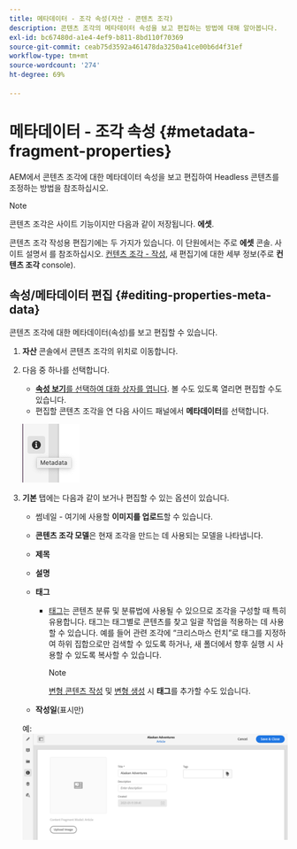 ```yaml
---
title: 메타데이터 - 조각 속성(자산 - 콘텐츠 조각)
description: 콘텐츠 조각의 메타데이터 속성을 보고 편집하는 방법에 대해 알아봅니다.
exl-id: bc67480d-a1e4-4ef9-b811-8bd110f70369
source-git-commit: ceab75d3592a461478da3250a41ce00b6d4f31ef
workflow-type: tm+mt
source-wordcount: '274'
ht-degree: 69%

---
```


# 메타데이터 - 조각 속성 {#metadata-fragment-properties}

AEM에서 콘텐츠 조각에 대한 메타데이터 속성을 보고 편집하여 Headless 콘텐츠를 조정하는 방법을 참조하십시오.

>[!NOTE]
>
>콘텐츠 조각은 사이트 기능이지만 다음과 같이 저장됩니다. **에셋**.
>
>콘텐츠 조각 작성용 편집기에는 두 가지가 있습니다. 이 단원에서는 주로 **에셋** 콘솔. 사이트 설명서 를 참조하십시오. [컨텐츠 조각 - 작성](/help/sites-cloud/administering/content-fragments/authoring.md), 새 편집기에 대한 세부 정보(주로 **컨텐츠 조각** console).

## 속성/메타데이터 편집 {#editing-properties-meta-data}

콘텐츠 조각에 대한 메타데이터(속성)를 보고 편집할 수 있습니다.

1. **자산** 콘솔에서 콘텐츠 조각의 위치로 이동합니다.
2. 다음 중 하나를 선택합니다.

   * [**속성 보기**&#x200B;를 선택하여 대화 상자를 엽니다](/help/assets/manage-digital-assets.md#editing-properties). 볼 수도 있도록 열리면 편집할 수도 있습니다.
   * 편집할 콘텐츠 조각을 연 다음 사이드 패널에서 **메타데이터**&#x200B;를 선택합니다.

   ![사이드 패널의 메타데이터](assets/cfm-metadata-01.png)

3. **기본** 탭에는 다음과 같이 보거나 편집할 수 있는 옵션이 있습니다.

   * 썸네일 - 여기에 사용할 **이미지를 업로드**&#x200B;할 수 있습니다.
   * **콘텐츠 조각 모델**&#x200B;은 현재 조각을 만드는 데 사용되는 모델을 나타냅니다.
   * **제목**
   * **설명**
   * **태그**
      * [태그](/help/sites-cloud/authoring/features/tags.md)는 콘텐츠 분류 및 분류법에 사용될 수 있으므로 조각을 구성할 때 특히 유용합니다. 태그는 태그별로 콘텐츠를 찾고 일괄 작업을 적용하는 데 사용할 수 있습니다.
예를 들어 관련 조각에 “크리스마스 런치”로 태그를 지정하여 하위 집합으로만 검색할 수 있도록 하거나, 새 폴더에서 향후 실행 시 사용할 수 있도록 복사할 수 있습니다.

        >[!NOTE]
        >
        >[변형 콘텐츠 작성](/help/assets/content-fragments/content-fragments-variations.md#authoring-your-content) 및 [변형 생성](/help/assets/content-fragments/content-fragments-variations.md#creating-a-variation) 시 **태그**&#x200B;를 추가할 수도 있습니다.

   * **작성일**(표시만)

   예:
   ![메타데이터 예](assets/cfm-metadata-02.png)
